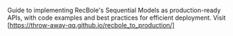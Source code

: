 
Guide to implementing RecBole's Sequential Models as production-ready APIs, with code examples and best practices for efficient deployment.
Visit [https://throw-away-qq.github.io/recbole_to_production/]

